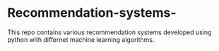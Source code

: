 # Recommendation-systems-
This repo contains various recommendation systems developed using python with differnet machine learning algorithms.
